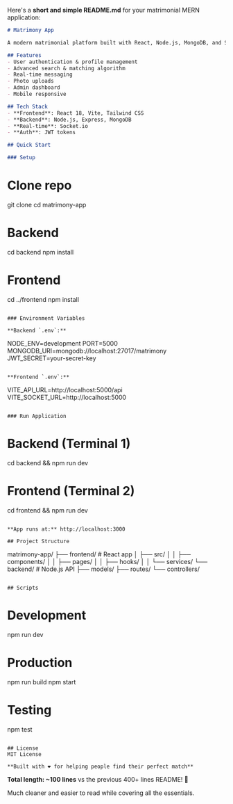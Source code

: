 Here's a **short and simple README.md** for your matrimonial MERN application:

```markdown
# Matrimony App

A modern matrimonial platform built with React, Node.js, MongoDB, and Socket.io.

## Features
- User authentication & profile management
- Advanced search & matching algorithm
- Real-time messaging
- Photo uploads
- Admin dashboard
- Mobile responsive

## Tech Stack
- **Frontend**: React 18, Vite, Tailwind CSS
- **Backend**: Node.js, Express, MongoDB
- **Real-time**: Socket.io
- **Auth**: JWT tokens

## Quick Start

### Setup
```
# Clone repo
git clone 
cd matrimony-app

# Backend
cd backend
npm install

# Frontend  
cd ../frontend
npm install
```

### Environment Variables

**Backend `.env`:**
```
NODE_ENV=development
PORT=5000
MONGODB_URI=mongodb://localhost:27017/matrimony
JWT_SECRET=your-secret-key
```

**Frontend `.env`:**
```
VITE_API_URL=http://localhost:5000/api
VITE_SOCKET_URL=http://localhost:5000
```

### Run Application
```
# Backend (Terminal 1)
cd backend && npm run dev

# Frontend (Terminal 2)
cd frontend && npm run dev
```

**App runs at:** http://localhost:3000

## Project Structure
```
matrimony-app/
├── frontend/          # React app
│   ├── src/
│   │   ├── components/
│   │   ├── pages/
│   │   ├── hooks/
│   │   └── services/
└── backend/           # Node.js API
    ├── models/
    ├── routes/
    └── controllers/
```

## Scripts
```
# Development
npm run dev

# Production
npm run build
npm start

# Testing
npm test
```

## License
MIT License

**Built with ❤️ for helping people find their perfect match**
```

**Total length: ~100 lines** vs the previous 400+ lines README! 🚀

Much cleaner and easier to read while covering all the essentials.